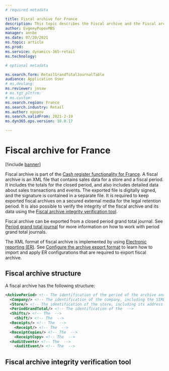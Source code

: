 ```yaml
---
# required metadata

title: Fiscal archive for France
description: This topic describes the Fiscal archive and the Fiscal archive integrity verification tool that are available to Commerce customers in France
author: EvgenyPopovMBS
manager: annbe
ms.date: 07/20/2021
ms.topic: article
ms.prod: 
ms.service: dynamics-365-retail
ms.technology: 

# optional metadata

ms.search.form: RetailGrandTotalJournalTable
audience: Application User
# ms.devlang: 
ms.reviewer: josaw
# ms.tgt_pltfrm: 
# ms.custom: 
ms.search.region: France
ms.search.industry: Retail
ms.author: epopov
ms.search.validFrom: 2021-2-19
ms.dyn365.ops.version: 10.0.17

---
```

# Fiscal archive for France

[!include [banner](../includes/banner.md)]

Fiscal archive is part of the [Cash register functionality for France](./emea-fra-cash-registers.md). A fiscal archive is an XML file that contains sales data for a store and a fiscal period. It includes the totals for the closed period, and also includes detailed data about sales transactions and events. The exported file is digitally signed, and the signature is contained in a separate file. It is required to keep exported fiscal archives on a secured external media for the legal retention period. It is also possible to verify the integrity of the fiscal archive and its data using the [Fiscal archive integrity verification tool](#fiscal-archive-integrity-verification-tool).

Fiscal archive can be exported from a closed period grand total journal. See [Period grand total journal](./emea-fra-cash-registers.md#period-grand-total-journal) for more information on how to work with period grand total journals.

The XML format of fiscal archive is implemented by using [Electronic reporting (ER)](../../dev-itpro/analytics/general-electronic-reporting.md). See [Configure the archive export format](./emea-fra-cash-registers.md#configure-the-archive-export-format) to learn how to import and apply ER configurations that are required to export fiscal archive.

## Fiscal archive structure

A fiscal archive has the following structure:

  ``` xml
  <AchivePeriod> <!-- The identification of the period of the archive and the archive creation date -->
    <Company/> <!-- The identification of the company, including the SIRET code, the NAF code, and the VAT ID of the company -->
    <Store/> <!-- The identification of the store, including its address -->
    <PeriodGrandTotal/> <!-- The identification of the  -->
    <Shifts/> <!-- The  -->
      <Shift/> <!-- The  -->
    <Receipts/> <!-- The  -->
      <Receipt/> <!-- The  -->
    <ReceiptCopies/> <!-- The  -->
      <ReceiptCopy> <!-- The  -->
    <AuditEvents> <!-- The  -->
      <AuditEvent/> <!-- The  -->
  ```


## Fiscal archive integrity verification tool
